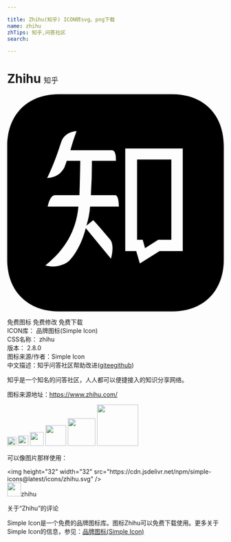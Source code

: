 ```yaml
---

title: Zhihu(知乎) ICON转svg、png下载
name: zhihu
zhTips: 知乎,问答社区
search: 

---
```


# Zhihu  <small style="font-size: 60%;font-weight: 100">知乎</small>

<div id="svg" class="svg-wrap">
<svg role="img" xmlns="http://www.w3.org/2000/svg" viewBox="0 0 24 24"><title>Zhihu icon</title><path d="M5.721 0C2.251 0 0 2.25 0 5.719V18.28C0 21.751 2.252 24 5.721 24h12.56C21.751 24 24 21.75 24 18.281V5.72C24 2.249 21.75 0 18.281 0zm1.964 4.078c-.271.73-.5 1.434-.68 2.11h4.587c.545-.006.445 1.168.445 1.171H9.384a58.104 58.104 0 01-.112 3.797h2.712c.388.023.393 1.251.393 1.266H9.183a9.223 9.223 0 01-.408 2.102l.757-.604c.452.456 1.512 1.712 1.906 2.177.473.681.063 2.081.063 2.081l-2.794-3.382c-.653 2.518-1.845 3.607-1.845 3.607-.523.468-1.58.82-2.64.516 2.218-1.73 3.44-3.917 3.667-6.497H4.491c0-.015.197-1.243.806-1.266h2.71c.024-.32.086-3.254.086-3.797H6.598c-.136.406-.158.447-.268.753-.594 1.095-1.603 1.122-1.907 1.155.906-1.821 1.416-3.6 1.591-4.064.425-1.124 1.671-1.125 1.671-1.125zM13.078 6h6.377v11.33h-2.573l-2.184 1.373-.401-1.373h-1.219zm1.313 1.219v8.86h.623l.263.937 1.455-.938h1.456v-8.86z"/></svg>
</div>
<detail full-name='zhihu'></detail>

<div class="detail-page">
<p>
<span><span class="badge-success badge">免费图标</span> <span class="badge-success badge">免费修改</span>  <span class="badge-success badge">免费下载</span> </span>
<br/>
<span>
ICON库：
<span class="badge-secondary badge">品牌图标(Simple Icon)</span> 
</span>
<br/>
<span>
CSS名称：
<span class="badge-secondary badge">zhihu</span> 
</span>

<br/>
<span>
版本：
<span class="badge-secondary badge">2.8.0</span> 
</span>
<br/>
<span>图标来源/作者：<span class="badge-light badge">Simple Icon</span></span> 
<br/>
<span class="zh-detail">中文描述：<span class="badge-primary badge">知乎</span><span class="badge-primary badge">问答社区</span><span class="help-link"><span>帮助改进</span>(<a href="https://gitee.com/liuwave/icon-helper/edit/master/json/brands/zhihu.json" target="_blank" rel="noopener noreferrer">gitee</a><a href="https://github.com/liuwave/icon-helper/edit/master/json/brands/zhihu.json" target="_blank" rel="noopener noreferrer">github</a></span>)</span><br/>
</p>
</div><div class="description description alert alert-light"><p>知乎是一个知名的问答社区，人人都可以便捷接入的知识分享网络。</p><p>图标来源地址：<a href="https://www.zhihu.com/" target="_blank" rel="noopener noreferrer">https://www.zhihu.com/</a></p></div>
<div class="alert alert-dark">
<img height="21" width="21" src="https://cdn.jsdelivr.net/npm/simple-icons@latest/icons/zhihu.svg" />
<img height="24" width="24" src="https://cdn.jsdelivr.net/npm/simple-icons@latest/icons/zhihu.svg" />
<img height="32" width="32" src="https://cdn.jsdelivr.net/npm/simple-icons@latest/icons/zhihu.svg" />
<img height="48" width="48" src="https://cdn.jsdelivr.net/npm/simple-icons@latest/icons/zhihu.svg" />
<img height="64" width="64" src="https://cdn.jsdelivr.net/npm/simple-icons@latest/icons/zhihu.svg" />
<img height="96" width="96" src="https://cdn.jsdelivr.net/npm/simple-icons@latest/icons/zhihu.svg" />

</div>
<div>
  <p>可以像图片那样使用：    
  </p>
  <div class="alert alert-primary" style="font-size: 14px">
    &lt;img height="32" width="32" src="https://cdn.jsdelivr.net/npm/simple-icons@latest/icons/zhihu.svg" /&gt;
    <copy-btn content='<img height="32" width="32" src="https://cdn.jsdelivr.net/npm/simple-icons@latest/icons/zhihu.svg" />'></copy-btn>
  </div>
  <div class="alert alert-secondary">
    <img height="32" width="32" src="https://cdn.jsdelivr.net/npm/simple-icons@latest/icons/zhihu.svg" />zhihu
    <copy-btn content="zhihu" btn-title="复制图标名称"></copy-btn>
  </div>
</div>

<Vssue title="关于“Zhihu”的评论" >关于“Zhihu”的评论</Vssue>


<div><p>Simple Icon是一个免费的品牌图标库。图标Zhihu可以免费下载使用。更多关于  Simple Icon的信息，参见：<a target="_blank" href="https://iconhelper.cn/brands.html">品牌图标(Simple Icon)</a>
</p></div>
